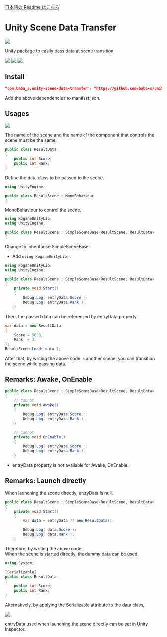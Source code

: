 [日本語の Readme はこちら](https://github.com/baba-s/unity-scene-data-transfer/blob/master/README_JP.md)  

# Unity Scene Data Transfer

![](https://cdn-ak.f.st-hatena.com/images/fotolife/b/baba_s/20200119/20200119140300.png)

Unity package to easily pass data at scene transition.  

![](https://img.shields.io/badge/Unity-2019.2%2B-red.svg)
![](https://img.shields.io/badge/.NET-4.x-orange.svg)
[![](https://img.shields.io/github/license/baba-s/unity-scene-data-transfer.svg)](https://github.com/baba-s/unity-scene-data-transfer/blob/master/LICENSE.md)

## Install

```json
"com.baba_s.unity-scene-data-transfer": "https://github.com/baba-s/unity-scene-data-transfer.git",
```

Add the above dependencies to manifest.json.  

## Usages

![](https://cdn-ak.f.st-hatena.com/images/fotolife/b/baba_s/20200119/20200119135440.png)

The name of the scene and the name of the component that controls the scene must be the same.  

```cs
public class ResultData
{
    public int Score;
    public int Rank;
}
```

Define the data class to be passed to the scene.  

```cs
using UnityEngine;

public class ResultScene : MonoBehaviour
{
```

MonoBehaviour to control the scene,   

```cs
using KoganeUnityLib;
using UnityEngine;

public class ResultScene : SimpleSceneBase<ResultScene, ResultData>
{
```

Change to inheritance SimpleSceneBase.  

- Add `using KoganeUnityLib;` .

```cs
using KoganeUnityLib;
using UnityEngine;

public class ResultScene : SimpleSceneBase<ResultScene, ResultData>
{
    private void Start()
    {
        Debug.Log( entryData.Score );
        Debug.Log( entryData.Rank );
    }
```

Then, the passed data can be referenced by entryData property.  

```cs
var data = new ResultData
{
    Score = 5000,
    Rank  = 3,
};
ResultScene.Load( data );
```

After that, by writing the above code in another scene, you can transition the scene while passing data.  

## Remarks: Awake, OnEnable

```cs
public class ResultScene : SimpleSceneBase<ResultScene, ResultData>
{
    // Cannot
    private void Awake()
    {
        Debug.Log( entryData.Score );
        Debug.Log( entryData.Rank );
    }
    
    // Cannot
    private void OnEnable()
    {
        Debug.Log( entryData.Score );
        Debug.Log( entryData.Rank );
    }
```

- entryData property is not available for Awake, OnEnable.  

## Remarks: Launch directly

When launching the scene directly, entryData is null.  

```cs
public class ResultScene : SimpleSceneBase<ResultScene, ResultData>
{
    private void Start()
    {
        var data = entryData ?? new ResultData();

        Debug.Log( data.Score );
        Debug.Log( data.Rank );
    }
```

Therefore, by writing the above code,  
When the scene is started directly, the dummy data can be used.  

```cs
using System;

[Serializable]
public class ResultData
{
    public int Score;
    public int Rank;
}
```

Alternatively, by applying the Serializable attribute to the data class,  

![](https://cdn-ak.f.st-hatena.com/images/fotolife/b/baba_s/20200119/20200119135443.png)

entryData used when launching the scene directly can be set in Unity Inspector.  